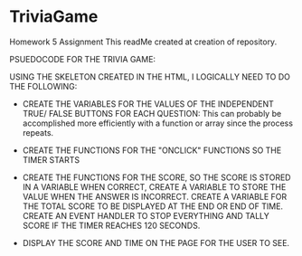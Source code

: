 # TriviaGame
Homework 5 Assignment
This readMe created at creation of repository.


PSUEDOCODE FOR THE TRIVIA GAME:

USING THE SKELETON CREATED IN THE HTML, I LOGICALLY NEED TO DO THE FOLLOWING:

- CREATE THE VARIABLES FOR THE VALUES OF THE INDEPENDENT TRUE/ FALSE BUTTONS FOR EACH QUESTION:
    This can probably be accomplished more efficiently with a function or array since the process repeats.


- CREATE THE FUNCTIONS FOR THE "ONCLICK" FUNCTIONS SO THE TIMER STARTS
- CREATE THE FUNCTIONS FOR THE SCORE, SO THE SCORE IS STORED IN A VARIABLE WHEN CORRECT,
    CREATE A VARIABLE TO STORE THE VALUE WHEN THE ANSWER IS INCORRECT.
    CREATE A VARIABLE FOR THE TOTAL SCORE TO BE DISPLAYED AT THE END OR END OF TIME.
    CREATE AN EVENT HANDLER TO STOP EVERYTHING AND TALLY SCORE IF THE TIMER REACHES 120 SECONDS.
- DISPLAY THE SCORE AND TIME ON THE PAGE FOR THE USER TO SEE.

<!--1.  HOW TO CODE A COUNTDOWN TIMER AND PLACE NEXT TO TIMER
    2.  CREATE QUESTIONS WITH ASSOCIATED BUTTONS FOR ANSWERS
    3.  PLACE EVENT HANDLERS ON THE ANSWER BUTTONS THAT CHECK IF CORRECT OR INCORRECT
    4.  AFTER CREATING VARIABLES TO HOLD CORRECT AND INCORRECT, UPDATE VARIABLE AFTER BUTTON CLICK
    5.  CREATE FINAL SCORE VARIABLE
    6.  CREATE AN EVENT HANDLER ON THE TIMER TO TALLY SCORES IN CORRECT AND INCORRECT VARIABLES
    7.  DISPLAY SCORES IN FINAL SECTION (SHOULD HAVE CORRECT AND INCORRECT DISPLAY
    8.  CREATE A PLAY AGAIN BUTTON THAT RESETS EVERYTHING
    9.  DISABLE BUTTONS UPON TIMER REACHING TWO MINUTES-->
